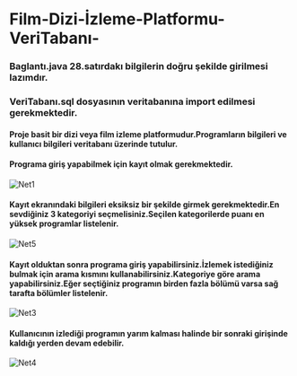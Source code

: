 # Film-Dizi-İzleme-Platformu-VeriTabanı-
### Baglantı.java 28.satırdakı bilgilerin doğru şekilde girilmesi lazımdır.
### VeriTabanı.sql dosyasının veritabanına import edilmesi gerekmektedir.
#### Proje basit bir dizi veya film izleme platformudur.Programların bilgileri ve kullanıcı bilgileri veritabanı üzerinde tutulur.

#### Programa giriş yapabilmek için kayıt olmak gerekmektedir.
![Net1](https://user-images.githubusercontent.com/76952086/125717618-c85ecf7b-e1a1-4958-bb9f-2e644656fc07.gif)

#### Kayıt ekranındaki bilgileri eksiksiz bir şekilde girmek gerekmektedir.En sevdiğiniz 3 kategoriyi seçmelisiniz.Seçilen kategorilerde puanı en yüksek programlar listelenir.
![Net5](https://user-images.githubusercontent.com/76952086/125718838-2ec543f3-6f53-4379-a389-1cbb4912c330.gif)

#### Kayıt olduktan sonra programa giriş yapabilirsiniz.İzlemek istediğiniz bulmak için arama kısmını kullanabilirsiniz.Kategoriye göre arama yapabilirsiniz.Eğer seçtiğiniz programın birden fazla bölümü varsa sağ tarafta bölümler listelenir.
![Net3](https://user-images.githubusercontent.com/76952086/125717623-54e1d784-2321-4592-a4e3-c5988ac44d2e.gif)


#### Kullanıcının izlediği programın yarım kalması halinde bir sonraki girişinde kaldığı yerden devam edebilir.
![Net4](https://user-images.githubusercontent.com/76952086/125717625-04e61bc5-c842-4be7-afb7-8906cf67978e.gif)
